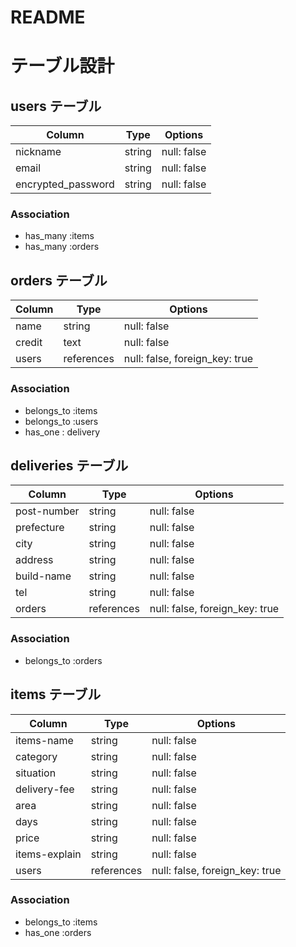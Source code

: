 # README
# テーブル設計

## users テーブル

| Column                | Type   | Options     |
| ------------------    | ------ | ----------- |
| nickname              | string | null: false |
| email                 | string | null: false |
| encrypted_password    | string | null: false |


### Association

- has_many :items
- has_many :orders



## orders テーブル

| Column     | Type       | Options     |
| ------     | ------     | ----------- |
| name       | string     | null: false |
| credit     | text       | null: false |
| users      | references | null: false, foreign_key: true |

### Association

- belongs_to :items
- belongs_to :users
- has_one : delivery



## deliveries テーブル

| Column         | Type       | Options                        |
| -------        | ---------- | ------------------------------ |
| post-number    | string | null: false |
| prefecture     | string | null: false |
| city           | string | null: false |
| address        | string | null: false |
| build-name     | string | null: false |
| tel            | string | null: false |
| orders         | references | null: false, foreign_key: true |


### Association

- belongs_to :orders

## items テーブル

| Column             | Type   | Options     |
| ------------------ | ------ | ----------- |
| items-name         | string | null: false |
| category           | string | null: false |
| situation          | string | null: false |
| delivery-fee       | string | null: false |
| area               | string | null: false |
| days               | string | null: false |
| price              | string | null: false |
| items-explain      | string | null: false |
| users              | references | null: false, foreign_key: true |

### Association

- belongs_to :items
- has_one :orders
